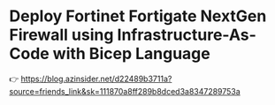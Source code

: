 # Deploy Fortinet Fortigate NextGen Firewall using Infrastructure-As-Code with Bicep Language

👉 https://blog.azinsider.net/d22489b3711a?source=friends_link&sk=111870a8ff289b8dced3a8347289753a
